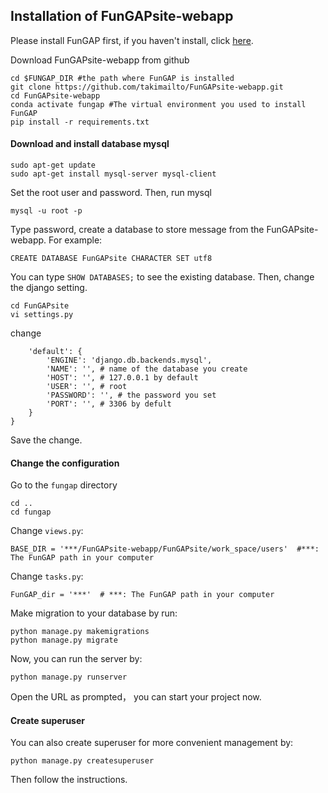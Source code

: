 ## Installation of FunGAPsite-webapp
Please install FunGAP first, if you haven't install, click [here](https://github.com/CompSynBioLab-KoreaUniv/FunGAP).

Download FunGAPsite-webapp from github
```
cd $FUNGAP_DIR #the path where FunGAP is installed
git clone https://github.com/takimailto/FunGAPsite-webapp.git
cd FunGAPsite-webapp
conda activate fungap #The virtual environment you used to install FunGAP
pip install -r requirements.txt
```
#### Download and install database mysql
```
sudo apt-get update
sudo apt-get install mysql-server mysql-client
```
Set the root user and password. Then, run mysql
```
mysql -u root -p
```
Type password, create a database to store message from the FunGAPsite-webapp.
For example:
```
CREATE DATABASE FunGAPsite CHARACTER SET utf8
```
You can type ```SHOW DATABASES;``` to see the existing database.
Then, change the django setting.
```
cd FunGAPsite
vi settings.py
```
change
```DATABASES = {
    'default': {
        'ENGINE': 'django.db.backends.mysql',
        'NAME': '', # name of the database you create
        'HOST': '', # 127.0.0.1 by default
        'USER': '', # root
        'PASSWORD': '', # the password you set
        'PORT': '', # 3306 by defult
    }
}
```
Save the change. 
#### Change the configuration
Go to the ```fungap``` directory
```
cd ..
cd fungap
```
Change ```views.py```:
```
BASE_DIR = '***/FunGAPsite-webapp/FunGAPsite/work_space/users'  #***: The FunGAP path in your computer 
```
Change ```tasks.py```:
```
FunGAP_dir = '***'  # ***: The FunGAP path in your computer
```
Make migration to your database by run:
```
python manage.py makemigrations
python manage.py migrate
```
Now, you can run the server by:
```
python manage.py runserver
```
Open the URL as prompted， you can start your project now.

#### Create superuser
You can also create superuser for more convenient management by:
```
python manage.py createsuperuser
```
Then follow the instructions.

